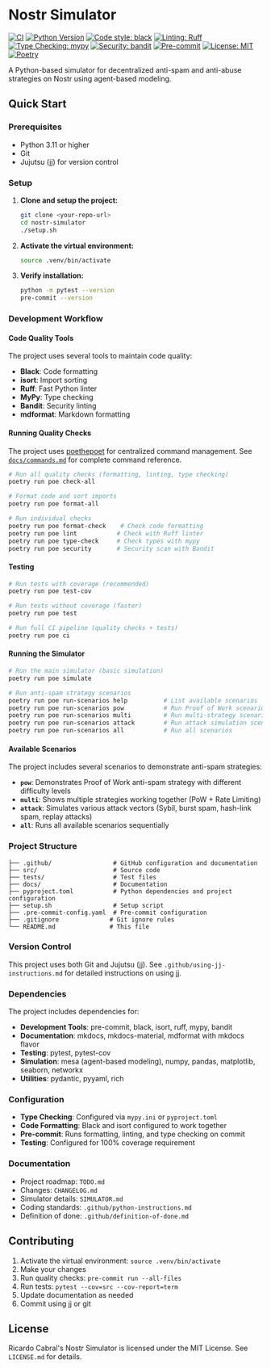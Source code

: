 # Nostr Simulator

[![CI](https://github.com/cameri/nostr-simulator/workflows/CI/badge.svg)](https://github.com/cameri/nostr-simulator/actions)
[![Python Version](https://img.shields.io/badge/python-3.11%2B-blue.svg)](https://www.python.org/downloads/)
[![Code style: black](https://img.shields.io/badge/code%20style-black-000000.svg)](https://github.com/psf/black)
[![Linting: Ruff](https://img.shields.io/endpoint?url=https://raw.githubusercontent.com/astral-sh/ruff/main/assets/badge/v2.json)](https://github.com/astral-sh/ruff)
[![Type Checking: mypy](https://img.shields.io/badge/type_checking-mypy-blue.svg)](https://mypy.readthedocs.io/)
[![Security: bandit](https://img.shields.io/badge/security-bandit-yellow.svg)](https://github.com/PyCQA/bandit)
[![Pre-commit](https://img.shields.io/badge/pre--commit-enabled-brightgreen?logo=pre-commit&logoColor=white)](https://github.com/pre-commit/pre-commit)
[![License: MIT](https://img.shields.io/badge/License-MIT-yellow.svg)](https://opensource.org/licenses/MIT)
[![Poetry](https://img.shields.io/endpoint?url=https://python-poetry.org/badge/v0.json)](https://python-poetry.org/)

A Python-based simulator for decentralized anti-spam and anti-abuse strategies on Nostr using agent-based modeling.

## Quick Start

### Prerequisites

- Python 3.11 or higher
- Git
- Jujutsu (jj) for version control

### Setup

1. **Clone and setup the project:**

   ```bash
   git clone <your-repo-url>
   cd nostr-simulator
   ./setup.sh
   ```

1. **Activate the virtual environment:**

   ```bash
   source .venv/bin/activate
   ```

1. **Verify installation:**

   ```bash
   python -m pytest --version
   pre-commit --version
   ```

### Development Workflow

#### Code Quality Tools

The project uses several tools to maintain code quality:

- **Black**: Code formatting
- **isort**: Import sorting
- **Ruff**: Fast Python linter
- **MyPy**: Type checking
- **Bandit**: Security linting
- **mdformat**: Markdown formatting

#### Running Quality Checks

The project uses [poethepoet](https://github.com/nat-n/poethepoet) for centralized command management. See [`docs/commands.md`](docs/commands.md) for complete command reference.

```bash
# Run all quality checks (formatting, linting, type checking)
poetry run poe check-all

# Format code and sort imports
poetry run poe format-all

# Run individual checks
poetry run poe format-check    # Check code formatting
poetry run poe lint           # Check with Ruff linter
poetry run poe type-check     # Check types with mypy
poetry run poe security       # Security scan with Bandit
```

#### Testing

```bash
# Run tests with coverage (recommended)
poetry run poe test-cov

# Run tests without coverage (faster)
poetry run poe test

# Run full CI pipeline (quality checks + tests)
poetry run poe ci
```

#### Running the Simulator

```bash
# Run the main simulator (basic simulation)
poetry run poe simulate

# Run anti-spam strategy scenarios
poetry run poe run-scenarios help          # List available scenarios
poetry run poe run-scenarios pow           # Run Proof of Work scenario
poetry run poe run-scenarios multi         # Run multi-strategy scenario
poetry run poe run-scenarios attack        # Run attack simulation scenario
poetry run poe run-scenarios all           # Run all scenarios
```

#### Available Scenarios

The project includes several scenarios to demonstrate anti-spam strategies:

- **`pow`**: Demonstrates Proof of Work anti-spam strategy with different difficulty levels
- **`multi`**: Shows multiple strategies working together (PoW + Rate Limiting)
- **`attack`**: Simulates various attack vectors (Sybil, burst spam, hash-link spam, replay attacks)
- **`all`**: Runs all available scenarios sequentially

### Project Structure

```text
├── .github/                 # GitHub configuration and documentation
├── src/                     # Source code
├── tests/                   # Test files
├── docs/                    # Documentation
├── pyproject.toml           # Python dependencies and project configuration
├── setup.sh                 # Setup script
├── .pre-commit-config.yaml  # Pre-commit configuration
├── .gitignore              # Git ignore rules
└── README.md               # This file
```

### Version Control

This project uses both Git and Jujutsu (jj). See `.github/using-jj-instructions.md` for detailed instructions on using jj.

### Dependencies

The project includes dependencies for:

- **Development Tools**: pre-commit, black, isort, ruff, mypy, bandit
- **Documentation**: mkdocs, mkdocs-material, mdformat with mkdocs flavor
- **Testing**: pytest, pytest-cov
- **Simulation**: mesa (agent-based modeling), numpy, pandas, matplotlib, seaborn, networkx
- **Utilities**: pydantic, pyyaml, rich

### Configuration

- **Type Checking**: Configured via `mypy.ini` or `pyproject.toml`
- **Code Formatting**: Black and isort configured to work together
- **Pre-commit**: Runs formatting, linting, and type checking on commit
- **Testing**: Configured for 100% coverage requirement

### Documentation

- Project roadmap: `TODO.md`
- Changes: `CHANGELOG.md`
- Simulator details: `SIMULATOR.md`
- Coding standards: `.github/python-instructions.md`
- Definition of done: `.github/definition-of-done.md`

## Contributing

1. Activate the virtual environment: `source .venv/bin/activate`
1. Make your changes
1. Run quality checks: `pre-commit run --all-files`
1. Run tests: `pytest --cov=src --cov-report=term`
1. Update documentation as needed
1. Commit using jj or git

## License

Ricardo Cabral's Nostr Simulator is licensed under the MIT License. See `LICENSE.md` for details.
